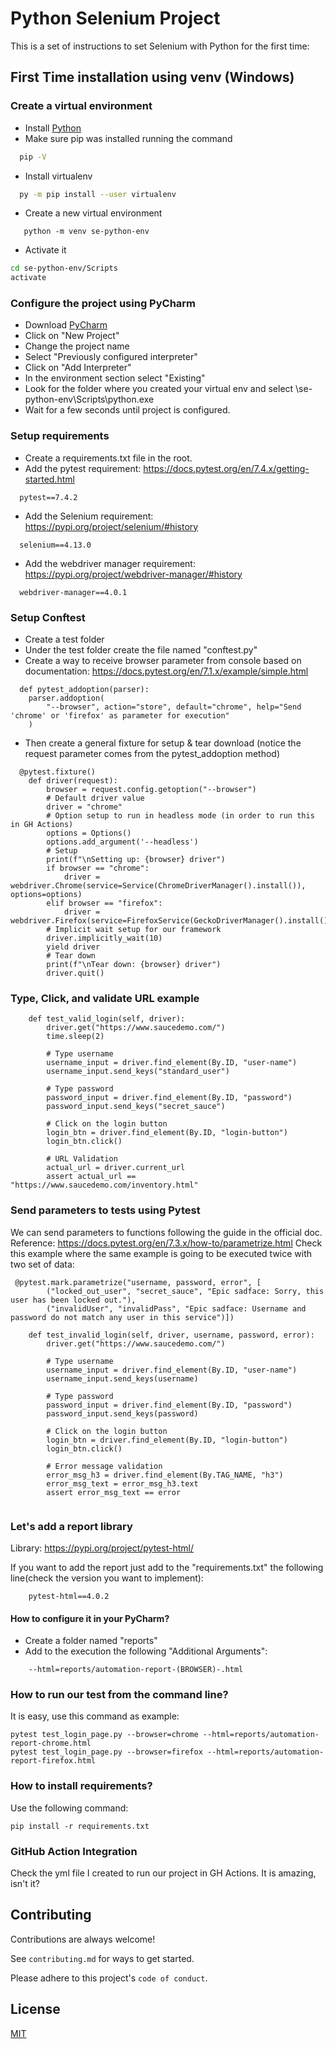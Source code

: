 # Python Selenium Project

This is a set of instructions to set Selenium with Python for the first time:

## First Time installation using venv (Windows)

### Create a virtual environment

- Install [Python](https://www.python.org/downloads/)
- Make sure pip was installed running the command

```bash
  pip -V
```

- Install virtualenv

```bash
  py -m pip install --user virtualenv
```
- Create a new virtual environment

```
   python -m venv se-python-env
```

- Activate it

```bash
cd se-python-env/Scripts
activate
```

### Configure the project using PyCharm

- Download [PyCharm](https://www.jetbrains.com/pycharm/download/?section=windows)
- Click on "New Project"
- Change the project name
- Select "Previously configured interpreter"
- Click on "Add Interpreter"
- In the environment section select "Existing"
- Look for the folder where you created your virtual env and select \se-python-env\Scripts\python.exe
- Wait for a few seconds until project is configured.

### Setup requirements

- Create a requirements.txt file in the root.
- Add the pytest requirement: https://docs.pytest.org/en/7.4.x/getting-started.html

```
  pytest==7.4.2
```

- Add the Selenium requirement: https://pypi.org/project/selenium/#history

```
  selenium==4.13.0
```

- Add the webdriver manager requirement: https://pypi.org/project/webdriver-manager/#history

```
  webdriver-manager==4.0.1
```

### Setup Conftest

- Create a test folder
- Under the test folder create the file named "conftest.py"
- Create a way to receive browser parameter from console based on documentation: https://docs.pytest.org/en/7.1.x/example/simple.html

```
  def pytest_addoption(parser):
    parser.addoption(
        "--browser", action="store", default="chrome", help="Send 'chrome' or 'firefox' as parameter for execution"
    )
```

- Then create a general fixture for setup & tear download (notice the request parameter comes from the pytest_addoption method)

```
  @pytest.fixture()
    def driver(request):
        browser = request.config.getoption("--browser")
        # Default driver value
        driver = "chrome"
        # Option setup to run in headless mode (in order to run this in GH Actions)
        options = Options()
        options.add_argument('--headless')
        # Setup
        print(f"\nSetting up: {browser} driver")
        if browser == "chrome":
            driver = webdriver.Chrome(service=Service(ChromeDriverManager().install()), options=options)
        elif browser == "firefox":
            driver = webdriver.Firefox(service=FirefoxService(GeckoDriverManager().install()))
        # Implicit wait setup for our framework
        driver.implicitly_wait(10)
        yield driver
        # Tear down
        print(f"\nTear down: {browser} driver")
        driver.quit()
```

### Type, Click, and validate URL example

```
    def test_valid_login(self, driver):
        driver.get("https://www.saucedemo.com/")
        time.sleep(2)

        # Type username
        username_input = driver.find_element(By.ID, "user-name")
        username_input.send_keys("standard_user")

        # Type password
        password_input = driver.find_element(By.ID, "password")
        password_input.send_keys("secret_sauce")

        # Click on the login button
        login_btn = driver.find_element(By.ID, "login-button")
        login_btn.click()

        # URL Validation
        actual_url = driver.current_url
        assert actual_url == "https://www.saucedemo.com/inventory.html"
```

### Send parameters to tests using Pytest
We can send parameters to functions following the guide in the official doc. Reference: https://docs.pytest.org/en/7.3.x/how-to/parametrize.html
Check this example where the same example is going to be executed twice with two set of data: 

```
 @pytest.mark.parametrize("username, password, error", [
        ("locked_out_user", "secret_sauce", "Epic sadface: Sorry, this user has been locked out."),
        ("invalidUser", "invalidPass", "Epic sadface: Username and password do not match any user in this service")])
    
    def test_invalid_login(self, driver, username, password, error):
        driver.get("https://www.saucedemo.com/")

        # Type username
        username_input = driver.find_element(By.ID, "user-name")
        username_input.send_keys(username)

        # Type password
        password_input = driver.find_element(By.ID, "password")
        password_input.send_keys(password)

        # Click on the login button
        login_btn = driver.find_element(By.ID, "login-button")
        login_btn.click()

        # Error message validation
        error_msg_h3 = driver.find_element(By.TAG_NAME, "h3")
        error_msg_text = error_msg_h3.text
        assert error_msg_text == error


```

### Let's add a report library
Library: https://pypi.org/project/pytest-html/

If you want to add the report just add to the "requirements.txt" the following line(check the version you want to implement):
```
    pytest-html==4.0.2
```
#### How to configure it in your PyCharm?
- Create a folder named "reports"
- Add to the execution the following "Additional Arguments":
```
    --html=reports/automation-report-(BROWSER)-.html
```

### How to run our test from the command line? 
It is easy, use this command as example: 
```
pytest test_login_page.py --browser=chrome --html=reports/automation-report-chrome.html
pytest test_login_page.py --browser=firefox --html=reports/automation-report-firefox.html
```

### How to install requirements?
Use the following command: 
```
pip install -r requirements.txt
```

### GitHub Action Integration
Check the yml file I created to run our project in GH Actions. 
It is amazing, isn't it?

## Contributing

Contributions are always welcome!

See `contributing.md` for ways to get started.

Please adhere to this project's `code of conduct`.

## License

[MIT](https://choosealicense.com/licenses/mit/)